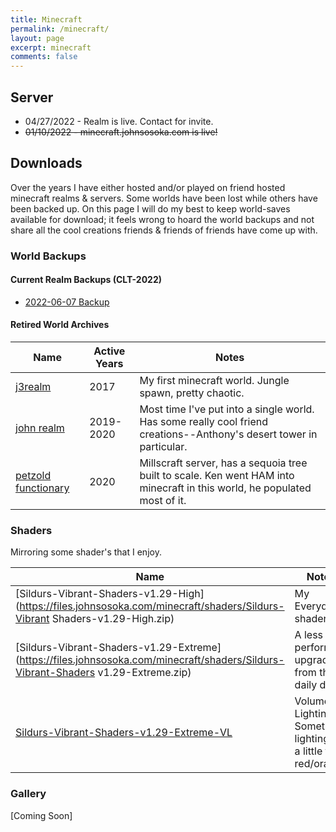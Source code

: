 ```yaml
---
title: Minecraft
permalink: /minecraft/
layout: page
excerpt: minecraft
comments: false
---
```


## Server
* 04/27/2022 - Realm is live. Contact for invite.
* ~~01/10/2022 - minecraft.johnsosoka.com is live!~~

## Downloads

Over the years I have either hosted and/or played on friend hosted minecraft realms & servers. Some worlds have been
lost while others have been backed up. On this page I will do my best to keep world-saves available for download; it
feels wrong to hoard the world backups and not share all the cool creations friends & friends of friends have come up
with.

### World Backups

#### Current Realm Backups (CLT-2022)

* [2022-06-07 Backup](https://files.johnsosoka.com/minecraft/world-saves/2022-06-07-johns-realm.zip)

#### Retired World Archives

|     Name | Active Years                                                                          | Notes |
|----------|---------------------------------------------------------------------------------------|-------|
| [j3realm](https://files.johnsosoka.com/minecraft/world-saves/j3realm(yassland)-8-28-2017.zip) | 2017 | My first minecraft world. Jungle spawn, pretty chaotic. |
| [john realm](https://files.johnsosoka.com/minecraft/world-saves/johns-realm-4-25-20.zip) | 2019-2020 | Most time I've put into a single world. Has some really cool friend creations--Anthony's desert tower in particular. |
| [petzold functionary](https://files.johnsosoka.com/minecraft/world-saves/petzold_functionary-millscraft-2020.zip) | 2020 | Millscraft server, has a sequoia tree built to scale. Ken went HAM into minecraft in this world, he populated most of it. |

### Shaders

Mirroring some shader's that I enjoy.


| Name | Notes |
|-----------------|-------|
| [Sildurs-Vibrant-Shaders-v1.29-High](https://files.johnsosoka.com/minecraft/shaders/Sildurs-Vibrant Shaders-v1.29-High.zip) | My Everyday shader |
| [Sildurs-Vibrant-Shaders-v1.29-Extreme](https://files.johnsosoka.com/minecraft/shaders/Sildurs-Vibrant-Shaders v1.29-Extreme.zip) | A less performant upgrade from the daily driver |
| [Sildurs-Vibrant-Shaders-v1.29-Extreme-VL](https://files.johnsosoka.com/minecraft/shaders/Sildurs-Vibrant-Shaders-v1.29-Extreme-VL.zip) | Volumetric Lighting. Sometimes lighting is a little too red/orange |

### Gallery

[Coming Soon]